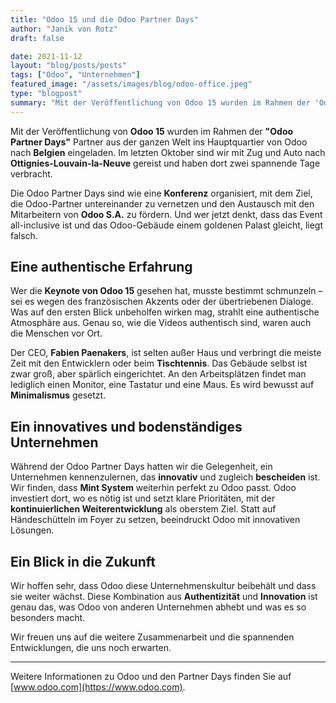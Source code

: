 ```yaml
---
title: "Odoo 15 und die Odoo Partner Days"
author: "Janik von Rotz"
draft: false

date: 2021-11-12
layout: "blog/posts/posts"
tags: ["Odoo", "Unternehmen"]
featured_image: "/assets/images/blog/odoo-office.jpeg"
type: "blogpost"
summary: "Mit der Veröffentlichung von Odoo 15 wurden im Rahmen der 'Odoo Partner Days' Odoo Partner aus der ganzen Welt nach Belgien ins Hauptquartier eingeladen. Im letzten Oktober sind wir mit Zug und Auto n..."
---
```


Mit der Veröffentlichung von **Odoo 15** wurden im Rahmen der **"Odoo Partner Days"** Partner aus der ganzen Welt ins Hauptquartier von Odoo nach **Belgien** eingeladen. Im letzten Oktober sind wir mit Zug und Auto nach **Ottignies-Louvain-la-Neuve** gereist und haben dort zwei spannende Tage verbracht.

Die Odoo Partner Days sind wie eine **Konferenz** organisiert, mit dem Ziel, die Odoo-Partner untereinander zu vernetzen und den Austausch mit den Mitarbeitern von **Odoo S.A.** zu fördern. Und wer jetzt denkt, dass das Event all-inclusive ist und das Odoo-Gebäude einem goldenen Palast gleicht, liegt falsch.

## Eine authentische Erfahrung

Wer die **Keynote von Odoo 15** gesehen hat, musste bestimmt schmunzeln – sei es wegen des französischen Akzents oder der übertriebenen Dialoge. Was auf den ersten Blick unbeholfen wirken mag, strahlt eine authentische Atmosphäre aus. Genau so, wie die Videos authentisch sind, waren auch die Menschen vor Ort. 

Der CEO, **Fabien Paenakers**, ist selten außer Haus und verbringt die meiste Zeit mit den Entwicklern oder beim **Tischtennis**. Das Gebäude selbst ist zwar groß, aber spärlich eingerichtet. An den Arbeitsplätzen findet man lediglich einen Monitor, eine Tastatur und eine Maus. Es wird bewusst auf **Minimalismus** gesetzt.

## Ein innovatives und bodenständiges Unternehmen

Während der Odoo Partner Days hatten wir die Gelegenheit, ein Unternehmen kennenzulernen, das **innovativ** und zugleich **bescheiden** ist. Wir finden, dass **Mint System** weiterhin perfekt zu Odoo passt. Odoo investiert dort, wo es nötig ist und setzt klare Prioritäten, mit der **kontinuierlichen Weiterentwicklung** als oberstem Ziel. Statt auf Händeschütteln im Foyer zu setzen, beeindruckt Odoo mit innovativen Lösungen.

## Ein Blick in die Zukunft

Wir hoffen sehr, dass Odoo diese Unternehmenskultur beibehält und dass sie weiter wächst. Diese Kombination aus **Authentizität** und **Innovation** ist genau das, was Odoo von anderen Unternehmen abhebt und was es so besonders macht.

Wir freuen uns auf die weitere Zusammenarbeit und die spannenden Entwicklungen, die uns noch erwarten.

---

Weitere Informationen zu Odoo und den Partner Days finden Sie auf [www.odoo.com](https://www.odoo.com).
